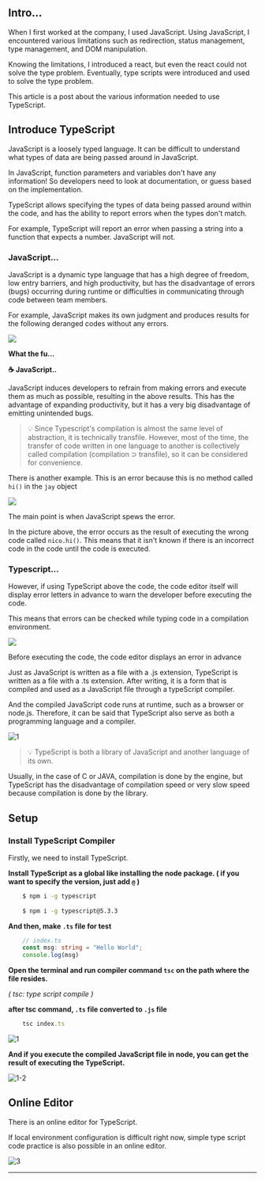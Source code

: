 ## Intro...
When I first worked at the company, I used JavaScript. Using JavaScript, I encountered various limitations such as redirection, status management, type management, and DOM manipulation. 

Knowing the limitations, I introduced a react, but even the react could not solve the type problem. Eventually, type scripts were introduced and used to solve the type problem. 

This article is a post about the various information needed to use TypeScript.

## Introduce TypeScript
JavaScript is a loosely typed language. It can be difficult to understand what types of data are being passed around in JavaScript.

In JavaScript, function parameters and variables don't have any information! So developers need to look at documentation, or guess based on the implementation.

TypeScript allows specifying the types of data being passed around within the code, and has the ability to report errors when the types don't match.

For example, TypeScript will report an error when passing a string into a function that expects a number. JavaScript will not.

### JavaScript...

JavaScript is a dynamic type language that has a high degree of freedom, low entry barriers, and high productivity, but has the disadvantage of errors (bugs) occurring during runtime or difficulties in communicating through code between team members.

For example, JavaScript makes its own judgment and produces results for the following deranged codes without any errors.

![](https://github.com/jinscodes/Blog_nextJS/assets/87598134/7086bc03-0007-413c-ac77-38820111f766)

**What the fu...**

**☕️ JavaScript..**

JavaScript induces developers to refrain from making errors and execute them as much as possible, resulting in the above results. This has the advantage of expanding productivity, but it has a very big disadvantage of emitting unintended bugs.

> 💡 Since Typescript's compilation is almost the same level of abstraction, it is technically transfile. However, most of the time, the transfer of code written in one language to another is collectively called compilation (compilation ⊃ transfile), so it can be considered for convenience.

There is another example. This is an error because this is no method called `hi()` in the `jay` object

![](https://github.com/jinscodes/Blog_nextJS/assets/87598134/21719435-b219-4f86-827e-3c4a1922319a)

The main point is when JavaScript spews the error.

In the picture above, the error occurs as the result of executing the wrong code called `nico.hi()`. This means that it isn't known if there is an incorrect code in the code until the code is executed.

### Typescript...
However, if using TypeScript above the code, the code editor itself will display error letters in advance to warn the developer before executing the code.

This means that errors can be checked while typing code in a compilation environment.

![](https://github.com/jinscodes/Blog_nextJS/assets/87598134/450a5fd9-3fe2-4675-9b91-a7677895c46e)

Before executing the code, the code editor displays an error in advance

Just as JavaScript is written as a file with a .js extension, TypeScript is written as a file with a .ts extension. After writing, it is a form that is compiled and used as a JavaScript file through a typeScript compiler.

And the compiled JavaScript code runs at runtime, such as a browser or node.js. Therefore, it can be said that TypeScript also serve as both a programming language and a compiler.

![1](https://github.com/jinscodes/Blog_nextJS/assets/87598134/ddfecd82-4038-44fa-a7f3-ef451728a764)

> 💡 TypeScript is both a library of JavaScript and another language of its own.


Usually, in the case of C or JAVA, compilation is done by the engine, but TypeScript has the disadvantage of compilation speed or very slow speed because compilation is done by the library.

## Setup

### Install TypeScript Compiler
Firstly, we need to install TypeScript.

**Install TypeScript as a global like installing the node package. ( if you want to specify the version, just add `@` )**

```bash
	$ npm i -g typescript
	
	$ npm i -g typescript@5.3.3
```

**And then, make `.ts` file for test**

```ts
	// index.ts
	const msg: string = "Hello World";
	console.log(msg)
```

**Open the terminal and run compiler command `tsc` on the path where the file resides.**

*( tsc: type script compile )*

**after tsc command, `.ts` file converted to `.js` file**

```ts
	tsc index.ts
```

![1](https://github.com/jinscodes/Blog_nextJS/assets/87598134/10aa356e-f4d7-425c-aa01-77fecca5a088)

**And if you execute the compiled JavaScript file in node, you can get the result of executing the TypeScript.**

![1-2](https://github.com/jinscodes/Blog_nextJS/assets/87598134/bf81a5bc-f0ad-4f24-a890-02f6c410116b)

## Online Editor
There is an online editor for TypeScript.

If local environment configuration is difficult right now, simple type script code practice is also possible in an online editor.

[](https://www.typescriptlang.org/play)

![3](https://github.com/jinscodes/Blog_nextJS/assets/87598134/35038ae4-de7c-4adb-8cfb-622122ada0b6)

---
[](https://www.w3schools.com/typescript/typescript_intro.php)

[](https://inpa.tistory.com/entry/TS-%F0%9F%93%98-TypeScript-%EC%86%8C%EA%B0%9C-%EA%B0%9C%EB%B0%9C-%ED%99%98%EA%B2%BD-%EC%84%A4%EC%A0%95-%EC%B4%9D%EC%A0%95%EB%A6%AC-tsconfig)